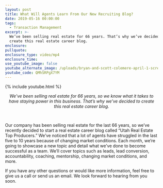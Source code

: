 ```yaml
---
layout: post
title: What Will Agents Learn From Our New Recruiting Blog?
date: 2019-05-16 00:00:00
tags:
  - Transaction Management
excerpt: >-
  We’ve been selling real estate for 66 years. That’s why we’ve decided to
  create this real estate career blog.
enclosure:
pullquote:
enclosure_type: video/mp4
enclosure_time:
use_youtube_image: false
youtube_alternate_image: /uploads/bryan-and-scott-colemere-april-1-screen-shot-np.jpg
youtube_code: QMhSRPgX7YM
---
```


{% include youtube.html %}

<center><em>We&rsquo;ve been selling real estate for 66 years, so we know what it takes to have staying power in this business. That&rsquo;s why we&rsquo;ve decided to create this real estate career blog.</em></center>

&nbsp;

Our company has been selling real estate for the last 66 years, so we’ve recently decided to start a real estate career blog called “Utah Real Estate Top Producers.” We’ve noticed that a lot of agents have struggled in the last five to 10 years because of changing market conditions. Each month, we’re going to showcase a new topic and detail what we’ve done to become successful as a team. We’ll cover topics such as leads, lead conversion, accountability, coaching, mentorship, changing market conditions, and more.

If you have any other questions or would like more information, feel free to give us a call or send us an email. We look forward to hearing from you soon.